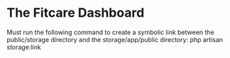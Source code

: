 # The Fitcare Dashboard
Must run the following command to create a symbolic link between the public/storage directory and the storage/app/public directory:
php artisan storage:link

